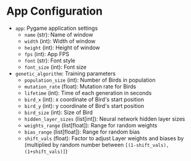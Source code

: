 # App Configuration

- `app`: Pygame application settings
  - `name` (str): Name of window
  - `width` (int): Width of window
  - `height` (int): Height of window
  - `fps` (int): App FPS
  - `font` (str): Font style
  - `font_size` (int): Font size
- `genetic_algorithm`: Training parameters
  - `population_size` (int): Number of Birds in population
  - `mutation_rate` (float): Mutation rate for Birds
  - `lifetime` (int): Time of each generation in seconds
  - `bird_x` (int): x coordinate of Bird's start position
  - `bird_y` (int): y coordinate of Bird's start position
  - `bird_size` (int): Size of Bird
  - `hidden_layer_sizes` (list[int]): Neural network hidden layer sizes
  - `weights_range` (list[float]): Range for random weights
  - `bias_range` (list[float]): Range for random bias
  - `shift_vals` (float): Factor to adjust Layer weights and biases by (multiplied by random number between `[(1-shift_vals), (1+shift_vals)]`)
